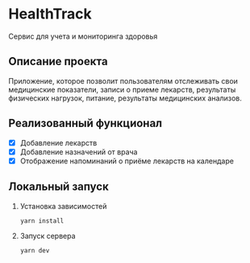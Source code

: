 # HealthTrack
Сервис для учета и мониторинга здоровья

## Описание проекта
Приложение, которое позволит пользователям отслеживать 
свои медицинские показатели, записи о приеме лекарств, 
результаты физических нагрузок, питание, результаты медицинских анализов.

## Реализованный функционал

- [x] Добавление лекарств
- [x] Добавление назначений от врача
- [x] Отображение напоминаний о приёме лекарств на календаре

## Локальный запуск

1. Установка зависимостей
    ```
    yarn install
    ```
2. Запуск сервера
    ```
    yarn dev
    ```
